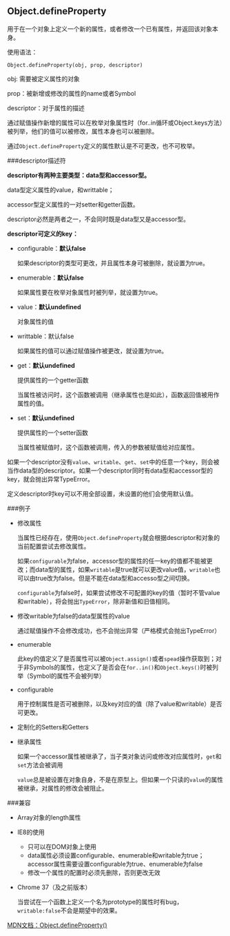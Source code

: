 ## Object.defineProperty

用于在一个对象上定义一个新的属性，或者修改一个已有属性，并返回该对象本身。

使用语法：

`Object.defineProperty(obj, prop, descriptor)`

obj: 需要被定义属性的对象

prop：被新增或修改的属性的name或者Symbol

descriptor：对于属性的描述



通过赋值操作新增的属性可以在枚举对象属性时（for..in循环或Object.keys方法）被列举，他们的值可以被修改，属性本身也可以被删除。

通过`Object.defineProperty`定义的属性默认是不可更改，也不可枚举。



###descriptor描述符

**descriptor有两种主要类型：data型和accessor型。**

data型定义属性的value，和writtable；

accessor型定义属性的一对setter和getter函数。

descriptor必然是两者之一，不会同时既是data型又是accessor型。

**descriptor可定义的key：**

* configurable：**默认false**

  如果descriptor的类型可更改，并且属性本身可被删除，就设置为true。

* enumerable：**默认false**

  如果属性要在枚举对象属性时被列举，就设置为true。

* value：**默认undefined**

  对象属性的值

* writtable：默认false

  如果属性的值可以通过赋值操作被更改，就设置为true。

* get：**默认undefined**

  提供属性的一个getter函数

  当属性被访问时，这个函数被调用（继承属性也是如此），函数返回值被用作属性的值。

* set：**默认undefined**

  提供属性的一个setter函数

  当属性被赋值时，这个函数被调用，传入的参数被赋值给对应属性。

如果一个descriptor没有`value`、`writable`、`get`、`set`中的任意一个key，则会被当作data型的descriptor。如果一个descriptor同时有data型和accessor型的key，就会抛出异常TypeError。

定义descriptor时key可以不用全部设置，未设置的他们会使用默认值。



###例子

* 修改属性

  当属性已经存在，使用`Object.defineProperty`就会根据descriptor和对象的当前配置尝试去修改属性。

  如果`configurable`为false，accessor型的属性的任一key的值都不能被更改；而data型的属性，如果`writable`是true就可以更改value值，`writable`也可以由true改为false。但是不能在data型和accesso型之间切换。

  `configurable`为false时，如果尝试修改不可配置的key的值（暂时不管value和writable），将会抛出`TypeError`，除非新值和旧值相同。

* 修改writable为false的data型属性的value

  通过赋值操作不会修改成功，也不会抛出异常（严格模式会抛出TypeError）

* enumerable

  此key的值定义了是否属性可以被`Object.assign()`或者`spead`操作获取到；对于非Symbols的属性，也定义了是否会在`for..in()`和`Object.keys()`时被列举（Symbol的属性不会被列举）

* configurable

  用于控制属性是否可被删除，以及key对应的值（除了value和writable）是否可更改。

* 定制化的Setters和Getters

* 继承属性

  如果一个accessor属性被继承了，当子类对象访问或修改对应属性时，`get`和`set`方法会被调用

  `value`总是被设置在对象自身，不是在原型上。但如果一个只读的`value`的属性被继承，对属性的修改会被阻止。

  

###兼容

* Array对象的length属性

* IE8的使用

  * 只可以在DOM对象上使用
  * data属性必须设置configurable、enumerable和writable为true；accessor属性需要设置configurable为true、enumerable为false
  * 修改一个属性的配置时必须先删除，否则更改无效

* Chrome 37（及之前版本）

  当尝试在一个函数上定义一个名为prototype的属性时有bug，`writable:false`不会是期望中的效果。



[MDN文档：Object.defineProperty()](https://developer.mozilla.org/en-US/docs/Web/JavaScript/Reference/Global_Objects/Object/defineProperty)

